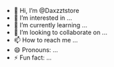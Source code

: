 - 👋 Hi, I’m @Daxzztstore
- 👀 I’m interested in ...
- 🌱 I’m currently learning ...
- 💞️ I’m looking to collaborate on ...
- 📫 How to reach me ...
- 😄 Pronouns: ...
- ⚡ Fun fact: ...

<!---
Daxzztstore/Daxzztstore is a ✨ special ✨ repository because its `README.md` (this file) appears on your GitHub profile.
You can click the Preview link to take a look at your changes.
--->
